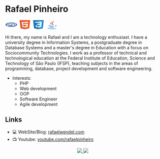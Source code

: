 <!--
**rafaelwendel/rafaelwendel** is a ✨ _special_ ✨ repository because its `README.md` (this file) appears on your GitHub profile.

Here are some ideas to get you started:

- 🔭 I’m currently working on ...
- 🌱 I’m currently learning ...
- 👯 I’m looking to collaborate on ...
- 🤔 I’m looking for help with ...
- 💬 Ask me about ...
- 📫 How to reach me: ...
- 😄 Pronouns: ...
- ⚡ Fun fact: ...
-->

# Rafael Pinheiro

<div style="display: inline_block">
  <img align="center" alt="php-logo" height="30" width="40" src="https://raw.githubusercontent.com/devicons/devicon/master/icons/php/php-plain.svg">
  <img align="center" alt="html5-logo" height="30" width="40" src="https://raw.githubusercontent.com/devicons/devicon/master/icons/html5/html5-original.svg">
  <img align="center" alt="css-logo" height="30" width="40" src="https://raw.githubusercontent.com/devicons/devicon/master/icons/css3/css3-original.svg">
  <img align="center" alt="Rafa-Python" height="30" width="40" src="https://raw.githubusercontent.com/devicons/devicon/master/icons/java/java-original.svg">
</div>
<br />
Hi there, my name is Rafael and I am a technology enthusiast. I have a university degree in Information Systems, a postgraduate degree in Database Systems and a master's degree in Education with a focus on Sociocommunity Technologies. I work as a professor of technical and technological education at the Federal Institute of Education, Science and Technology of São Paulo (IFSP), teaching subjects in the areas of programming, database, project development and software engineering.

- Interests:
  - PHP
  - Web development
  - OOP
  - Software Engineer
  - Agile development

## Links

* 💻 WebSite/Blog: [rafaelwendel.com](https://rafaelwendel.com/)
* 📺 Youtube: [youtube.com/rafaelpinheiro](https://youtube.com/rafaelpinheiro)

<div align="center">
  <a href="https://github.com/rafaelwendel">
  <img height="180em" src="https://github-readme-stats.vercel.app/api?username=rafaelwendel&show_icons=true&theme=dracula&include_all_commits=true&count_private=true"/>
  <img height="180em" src="https://github-readme-stats.vercel.app/api/top-langs/?username=rafaelwendel&layout=compact&langs_count=7&theme=dracula"/>
</div>
